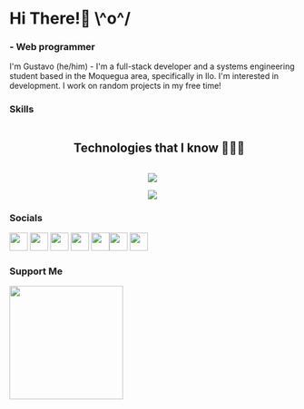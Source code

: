 Hi There!👋 \\^o^/
==================================================================================================================================

### \- Web programmer

I'm Gustavo (he/him) - I'm a full-stack developer and a systems engineering student based in the Moquegua area, specifically in Ilo. I'm interested in development. I work on random projects in my free time!

### Skills

<!--h1 without bottom border-->
<div id="user-content-toc">
  <ul align="center">
    <summary><h2 style="display: inline-block">Technologies that I know 👨🏻‍💻</h2></summary>
  </ul>
</div>
<!--tech stack icons-->
<p align="center">
  <a href="https://skillicons.dev">
    <img src="https://skillicons.dev/icons?i=git,css,discord,docker,express,figma,supabase,github,html,js,linux,md,materialui,mysql,postgres,mongo,react,nextjs,svelte,solidjs,nodejs,postman,py,redux,tailwind,ts,astro,bash,jest,prisma&perline=15" />
  </a>
</p>

<p align="center">
  <a href="https://skillicons.dev">
    <img src="https://skillicons.dev/icons?i=vscode,nestjs,planetscale,powershell,sqlite,vercel,vscode,vite" />
  </a>
</p>

### Socials

<p align="left"> <a href="https://www.dev.to/gustavocadev" target="_blank" rel="noreferrer"><img src="https://raw.githubusercontent.com/danielcranney/readme-generator/main/public/icons/socials/devdotto-dark.svg" width="32" height="32" /></a> <a href="https://discord.com/users/gustavocadev" target="_blank" rel="noreferrer"><img src="https://raw.githubusercontent.com/danielcranney/readme-generator/main/public/icons/socials/discord.svg" width="32" height="32" /></a> <a href="https://www.github.com/gustavocadev" target="_blank" rel="noreferrer"><img src="https://raw.githubusercontent.com/danielcranney/readme-generator/main/public/icons/socials/github-dark.svg" width="32" height="32" /></a> <a href="https://www.linkedin.com/in/gustavocadev" target="_blank" rel="noreferrer"><img src="https://raw.githubusercontent.com/danielcranney/readme-generator/main/public/icons/socials/linkedin.svg" width="32" height="32" /></a> <a href="https://www.polywork.com/gustavocadev" target="_blank" rel="noreferrer"><img src="https://raw.githubusercontent.com/danielcranney/readme-generator/main/public/icons/socials/polywork.svg" width="32" height="32" /></a><a href="https://www.twitter.com/gustavocadev" target="_blank" rel="noreferrer"><img src="https://raw.githubusercontent.com/danielcranney/readme-generator/main/public/icons/socials/twitter.svg" width="32" height="32" /></a> <a href="https://www.twitch.tv/gustavocadev" target="_blank" rel="noreferrer"><img src="https://raw.githubusercontent.com/danielcranney/readme-generator/main/public/icons/socials/twitch.svg" width="32" height="32" /></a></p>

### Support Me

<a href="https://www.buymeacoffee.com/gustavocadev"><img src="https://cdn.buymeacoffee.com/buttons/v2/default-yellow.png" width="200" /></a>
